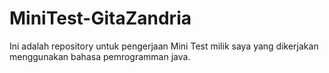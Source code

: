 # MiniTest-GitaZandria
 Ini adalah repository untuk pengerjaan Mini Test milik saya yang dikerjakan menggunakan bahasa pemrogramman java.
